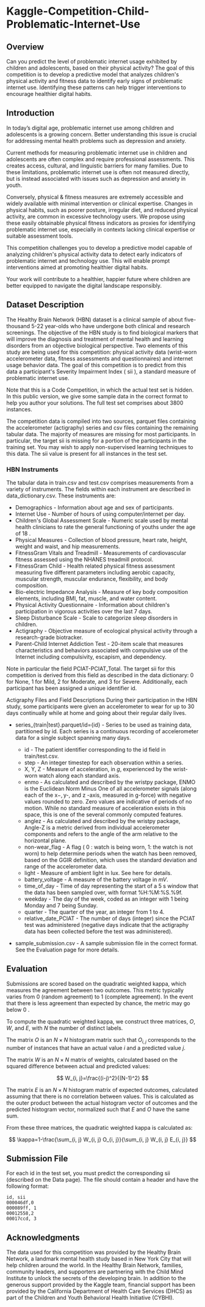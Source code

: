 # Kaggle-Competition-Child-Problematic-Internet-Use

## Overview
Can you predict the level of problematic internet usage exhibited by children and adolescents, based on their physical activity? The goal of this competition is to develop a predictive model that analyzes children's physical activity and fitness data to identify early signs of problematic internet use. Identifying these patterns can help trigger interventions to encourage healthier digital habits.

## Introduction
In today’s digital age, problematic internet use among children and adolescents is a growing concern. Better understanding this issue is crucial for addressing mental health problems such as depression and anxiety.

Current methods for measuring problematic internet use in children and adolescents are often complex and require professional assessments. This creates access, cultural, and linguistic barriers for many families. Due to these limitations, problematic internet use is often not measured directly, but is instead associated with issues such as depression and anxiety in youth.

Conversely, physical & fitness measures are extremely accessible and widely available with minimal intervention or clinical expertise. Changes in physical habits, such as poorer posture, irregular diet, and reduced physical activity, are common in excessive technology users. We propose using these easily obtainable physical fitness indicators as proxies for identifying problematic internet use, especially in contexts lacking clinical expertise or suitable assessment tools.

This competition challenges you to develop a predictive model capable of analyzing children's physical activity data to detect early indicators of problematic internet and technology use. This will enable prompt interventions aimed at promoting healthier digital habits.

Your work will contribute to a healthier, happier future where children are better equipped to navigate the digital landscape responsibly.

## Dataset Description

The Healthy Brain Network (HBN) dataset is a clinical sample of about five-thousand 5-22 year-olds who have undergone both clinical and research screenings. The objective of the HBN study is to find biological markers that will improve the diagnosis and treatment of mental health and learning disorders from an objective biological perspective. Two elements of this study are being used for this competition: physical activity data (wrist-worn accelerometer data, fitness assessments and questionnaires) and internet usage behavior data. The goal of this competition is to predict from this data a participant's Severity Impairment Index ( sii ), a standard measure of problematic internet use.

Note that this is a Code Competition, in which the actual test set is hidden. In this public version, we give some sample data in the correct format to help you author your solutions. The full test set comprises about 3800 instances.

The competition data is compiled into two sources, parquet files containing the accelerometer (actigraphy) series and csv files containing the remaining tabular data. The majority of measures are missing for most participants. In particular, the target sii is missing for a portion of the participants in the training set. You may wish to apply non-supervised learning techniques to this data. The sii value is present for all instances in the test set.

### HBN Instruments
The tabular data in train.csv and test.csv comprises measurements from a variety of instruments. The fields within each instrument are described in data_dictionary.csv. These instruments are:

- Demographics - Information about age and sex of participants.
- Internet Use - Number of hours of using computer/internet per day.
- Children's Global Assessment Scale - Numeric scale used by mental health clinicians to rate the general functioning of youths under the age of 18 .
- Physical Measures - Collection of blood pressure, heart rate, height, weight and waist, and hip measurements.
- FitnessGram Vitals and Treadmill - Measurements of cardiovascular fitness assessed using the NHANES treadmill protocol.
- FitnessGram Child - Health related physical fitness assessment measuring five different parameters including aerobic capacity, muscular strength, muscular endurance, flexibility, and body composition.
- Bio-electric Impedance Analysis - Measure of key body composition elements, including BMI, fat, muscle, and water content.
- Physical Activity Questionnaire - Information about children's participation in vigorous activities over the last 7 days.
- Sleep Disturbance Scale - Scale to categorize sleep disorders in children.
- Actigraphy - Objective measure of ecological physical activity through a research-grade biotracker.
- Parent-Child Internet Addiction Test - 20-item scale that measures characteristics and behaviors associated with compulsive use of the Internet including compulsivity, escapism, and dependency.

Note in particular the field PCIAT-PCIAT_Total. The target sii for this competition is derived from this field as described in the data dictionary: 0 for None, 1 for Mild, 2 for Moderate, and 3 for Severe. Additionally, each participant has been assigned a unique identifier id.

Actigraphy Files and Field Descriptions
During their participation in the HBN study, some participants were given an accelerometer to wear for up to 30 days continually while at home and going about their regular daily lives.
- series_\{train|test\}.parquet/id=\{id\} - Series to be used as training data, partitioned by id. Each series is a continuous recording of accelerometer data for a single subject spanning many days.
  - id - The patient identifier corresponding to the id field in train/test.csv.
  - step - An integer timestep for each observation within a series.
  - X, Y, Z - Measure of acceleration, in $g$, experienced by the wrist-worn watch along each standard axis.
  - enmo - As calculated and described by the wristpy package, ENMO is the Euclidean Norm Minus One of all accelerometer signals (along each of the $\mathrm{x}-, \mathrm{y}$-, and z -axis, measured in g-force) with negative values rounded to zero. Zero values are indicative of periods of no motion. While no standard measure of acceleration exists in this space, this is one of the several commonly computed features.
  - anglez - As calculated and described by the wristpy package, Angle-Z is a metric derived from individual accelerometer components and refers to the angle of the arm relative to the horizontal plane.
  - non-wear_flag - A flag ( 0 : watch is being worn, 1: the watch is not worn) to help determine periods when the watch has been removed, based on the GGIR definition, which uses the standard deviation and range of the accelerometer data.
  - light - Measure of ambient light in lux. See here for details.
  - battery_voltage - A measure of the battery voltage in $m V$.
  - time_of_day - Time of day representing the start of a 5 s window that the data has been sampled over, with format \%H:\%M:\%S.\%9f.
  - weekday - The day of the week, coded as an integer with 1 being Monday and 7 being Sunday.
  - quarter - The quarter of the year, an integer from 1 to 4.
  - relative_date_PCIAT - The number of days (integer) since the PCIAT test was administered (negative days indicate that the actigraphy data has been collected before the test was administered).

- sample_submission.csv - A sample submission file in the correct format. See the Evaluation page for more details.

## Evaluation

Submissions are scored based on the quadratic weighted kappa, which measures the agreement between two outcomes. This metric typically varies from 0 (random agreement) to 1 (complete agreement). In the event that there is less agreement than expected by chance, the metric may go below 0 .

To compute the quadratic weighted kappa, we construct three matrices, $O, W$, and $E$, with $N$ the number of distinct labels.

The matrix $O$ is an $N \times N$ histogram matrix such that $O_{i, j}$ corresponds to the number of instances that have an actual value $i$ and a predicted value $j$.

The matrix $W$ is an $N \times N$ matrix of weights, calculated based on the squared difference between actual and predicted values:

$$
W_{i, j}=\frac{(i-j)^2}{(N-1)^2}
$$


The matrix $E$ is an $N \times N$ histogram matrix of expected outcomes, calculated assuming that there is no correlation between values. This is calculated as the outer product between the actual histogram vector of outcomes and the predicted histogram vector, normalized such that $E$ and $O$ have the same sum.

From these three matrices, the quadratic weighted kappa is calculated as:

$$
\kappa=1-\frac{\sum_{i, j} W_{i, j} O_{i, j}}{\sum_{i, j} W_{i, j} E_{i, j}}
$$


## Submission File
For each id in the test set, you must predict the corresponding sii (described on the Data page). The file should contain a header and have the following format:
```
id, sii
000046df,0
000089ff, 1
00012558,2
00017ccd, 3
```

## Acknowledgments

The data used for this competition was provided by the Healthy Brain Network, a landmark mental health study based in New York City that will help children around the world. In the Healthy Brain Network, families, community leaders, and supporters are partnering with the Child Mind Institute to unlock the secrets of the developing brain. In addition to the generous support provided by the Kaggle team, financial support has been provided by the California Department of Health Care Services (DHCS) as part of the Children and Youth Behavioral Health Initiative (CYBHI).